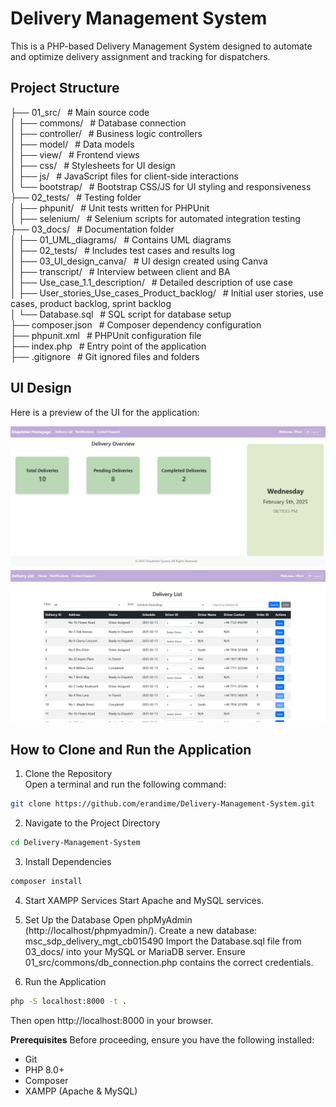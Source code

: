 # Delivery Management System

This is a PHP-based Delivery Management System designed to automate and optimize delivery assignment and tracking for dispatchers. 

## **Project Structure**

├── 01_src/                     &ensp;# Main source code  
│   ├── commons/                &ensp;# Database connection  
│   ├── controller/             &ensp;# Business logic controllers  
│   ├── model/                  &ensp;# Data models  
│   ├── view/                   &ensp;# Frontend views  
│   ├── css/                     &ensp;# Stylesheets for UI design  
│   ├── js/                      &ensp;# JavaScript files for client-side interactions  
│   └── bootstrap/               &ensp;# Bootstrap CSS/JS for UI styling and responsiveness  
├── 02_tests/                   &ensp;# Testing folder  
│   ├── phpunit/                &ensp;# Unit tests written for PHPUnit  
│   ├── selenium/               &ensp;# Selenium scripts for automated integration testing  
├── 03_docs/                    &ensp;# Documentation folder  
│   ├── 01_UML_diagrams/        &ensp;# Contains UML diagrams  
│   ├── 02_tests/               &ensp;# Includes test cases and results log</br>
│   ├── 03_UI_design_canva/     &ensp;# UI design created using Canva  
│   ├── transcript/             &ensp;# Interview between client and BA  
│   ├── Use_case_1.1_description/  &ensp;# Detailed description of use case  
│   ├── User_stories_Use_cases_Product_backlog/  &ensp;# Initial user stories, use cases, product backlog, sprint backlog  </br>
│   └── Database.sql            &ensp;# SQL script for database setup  
├── composer.json               &ensp;# Composer dependency configuration  
├── phpunit.xml                 &ensp;# PHPUnit configuration file  
├── index.php                   &ensp;# Entry point of the application  
├── .gitignore                  &ensp;# Git ignored files and folders  
 
## UI Design
Here is a preview of the UI for the application:<br/>

![homepage](03_docs/03_UI_design_canva/UI/homepage.png)
![deliverylist](03_docs/03_UI_design_canva/UI/deliverylist.png)

## **How to Clone and Run the Application**

1. Clone the Repository  
Open a terminal and run the following command:  
```sh
git clone https://github.com/erandime/Delivery-Management-System.git
```
2. Navigate to the Project Directory
```sh
cd Delivery-Management-System
```
3. Install Dependencies
```sh
composer install
```
4. Start XAMPP Services
Start Apache and MySQL services.

5. Set Up the Database
Open phpMyAdmin (http://localhost/phpmyadmin/).
Create a new database: msc_sdp_delivery_mgt_cb015490
Import the Database.sql file from 03_docs/ into your MySQL or MariaDB server.
Ensure 01_src/commons/db_connection.php contains the correct credentials.

6. Run the Application
```sh
php -S localhost:8000 -t .
```
Then open http://localhost:8000 in your browser.

**Prerequisites**
Before proceeding, ensure you have the following installed:

- Git
- PHP 8.0+
- Composer 
- XAMPP (Apache & MySQL)